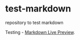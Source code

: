 # test-markdown
repository to test markdown

Testing - [Markdown Live Preview](https://markdownlivepreview.com/).
